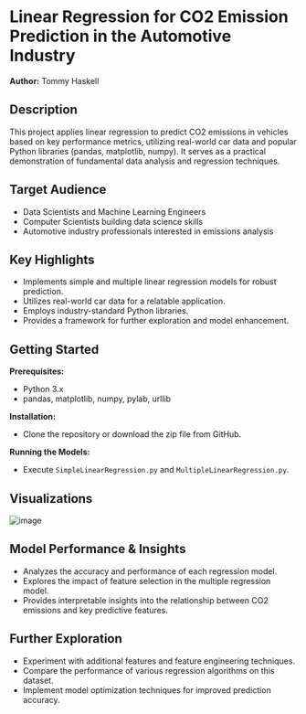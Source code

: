 # Linear Regression for CO2 Emission Prediction in the Automotive Industry

**Author:** Tommy Haskell

## Description

This project applies linear regression to predict CO2 emissions in vehicles based on key performance metrics, utilizing real-world car data and popular Python libraries (pandas, matplotlib, numpy). It serves as a practical demonstration of fundamental data analysis and regression techniques.

## Target Audience

- Data Scientists and Machine Learning Engineers
- Computer Scientists building data science skills
- Automotive industry professionals interested in emissions analysis

## Key Highlights

- Implements simple and multiple linear regression models for robust prediction.
- Utilizes real-world car data for a relatable application.
- Employs industry-standard Python libraries.
- Provides a framework for further exploration and model enhancement.

## Getting Started

**Prerequisites:**
- Python 3.x
- pandas, matplotlib, numpy, pylab, urllib

**Installation:**
- Clone the repository or download the zip file from GitHub.

**Running the Models:**
- Execute `SimpleLinearRegression.py` and `MultipleLinearRegression.py`.

## Visualizations

![image](https://github.com/t-haskell/IBM_SimpleLinearRegressionProject/assets/94083215/070f79f4-21c8-4a63-a874-3721bf8b42d0)


## Model Performance & Insights

- Analyzes the accuracy and performance of each regression model.
- Explores the impact of feature selection in the multiple regression model.
- Provides interpretable insights into the relationship between CO2 emissions and key predictive features.

## Further Exploration

- Experiment with additional features and feature engineering techniques.
- Compare the performance of various regression algorithms on this dataset.
- Implement model optimization techniques for improved prediction accuracy.
